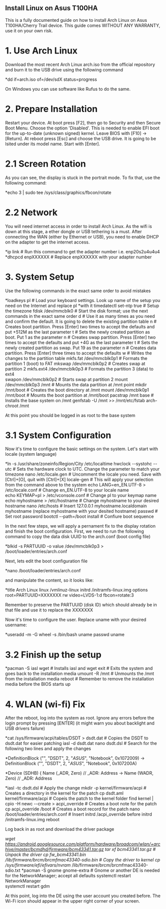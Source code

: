 ## Install Linux on Asus T100HA ##

This is a fully documented guide on how to install Arch Linux on Asus T100HA/Cherry Trail device. This guide comes WITHOUT ANY WARRANTY, use it on your own risk.


# 1. Use Arch Linux #

Download the most recent Arch Linux arch.iso from the official repository and burn it to the USB drive using the following command

*dd if=arch.iso of=/dev/sdX status=progress

On Windows you can use software like Rufus to do the same.


# 2. Prepare Installation #

Restart your device. At boot press [F2], then go to Security and then Secure Boot Menu. Choose the option 'Disabled'. This is needed to enable EFI boot for the up-to-date (unknown signed) kernel. Leave BIOS with [F10] -> [Return]. 
At reboot press [Esc] and choose the USB drive. It is going to be lsited under its model name. Start with [Enter].


# 2.1 Screen Rotation #

As you can see, the display is stuck in the portrait mode. To fix that, use the following command:

*echo 3 | sudo tee /sys/class/graphics/fbcon/rotate


# 2.2 Network #

You will need internet access in order to install Arch Linux. As the wifi is down at this stage, a ether dongle or USB tethering is a must.
After connecting the WAN (either by Ethernet or USB), you need to enable DHCP on the adapter to get the internet access. 

*ip link			# Run this command to get the adapter number i.e. enp20s2u4u4u4
*dhcpcd enpXXXXXX		# Replace enpXXXXXX with your adapter number


# 3. System Setup #

Use the following commands in the exact same order to avoid mistakes

*loadkeys pl			# Load your keyboard settings. Look up name of the setup you need on the Internet and replace pl 				  *with it
timedatectl set-ntp true	# Setup the timezone
fdisk /dev/mmcblk0		# Start the disk format; use the next commands in the exact same order
	d			# Use it as many times as you need and confirm the default. It is going to delete the existing partition table
	n			# Creates boot partition. Press [Enter] two times to accept the defaults and put +512M as the last parameter
	t			# Sets the newly created partition as boot. Put 1 as the parameter
	n			# Creates swap partition. Press [Enter] two times to accept the defaults and put +4G as the last parameter
	t			# Sets the newly created partition as swap. Put 19 as the parameter
	n			# Creates data partition. Press [Enter] three times to accept the defaults
	w 			# Writes the changes to the partition table
mkfs.fat /dev/mmcblk0p1		# Formats the partition 1 (boot) to FAT
mkswap /dev/mmcblk0p2		# Creates swap at partition 2
mkfs.ext4 /dev/mmcblk0p3	# Formats the partition 3 (data) to ext4	
swapon /dev/mmcblk0p2		# Starts swap at partition 2
mount /dev/mmcblk0p3 /mnt	# Mounts the data partition at /mnt point
mkdir /mnt/boot			# Creates the boot directory at /mnt
mount /dev/mmcblk0p1 /mnt/boot	# Mounts the boot partition at /mnt/boot
pacstrap /mnt base		# Installs the base system on /mnt
genfstab -U /mnt >> /mnt/etc/fstab
arch-chroot /mnt	

At this point you should be logged in as root to the base system


# 3.1 System Configuration #

Now it's time to configure the basic settings on the system. Let's start with locale (system language)

*ln -s /usr/share/zoneinfo/Region/City /etc/localtime
hwclock --systohc --utc				# Sets the hardware clock to UTC. Change the parameter to match your timezone
nano /etc/locale.gen				# Uncomment the locale you need. Save with [Ctrl]+[O], quit with [Ctrl]+[X]
locale-gen					# This will apply your selection from the command above to the system
echo LANG=en_EN.UTF-8 > /etc/locale.conf	# Change en_EN.UTF-8 to your locale name	
echo KEYMAP=pl > /etc/vconsole.conf		# Change pl to your keymap name
echo myhostname > /etc/hostname			# Change myhostname to your desired hostname
nano /etc/hosts					# Insert 127.0.0.1 myhostname.localdomain myhostname (replace myhostname with your desited hostname)
passwd						# Set root password
bootctl --path=/boot install			# Confiure boot sequence

In the next few steps, we will apply a pernament fix to the display rotation and finish the boot configuration. First, we need to run the following command to copy the data disk UUID to the arch.conf (boot config file)

*blkid -s PARTUUID -o value /dev/mmcblk0p3 > /boot/loader/entries/arch.conf

Next, lets edit the boot configuration file

*nano /boot/loader/entries/arch.conf

and manipulate the content, so it looks like:

*title Arch Linux
linux /vmlinuz-linux
initrd /initramfs-linux.img
options root=PARTUUID=XXXXXXX rw video=LVDS-1:d fbcon=rotate:3

Remember to preserve the PARTUUID (disk ID) which should already be in that file and use it to replace the XXXXXXX

Now it's time to configure the user. Replace uname with your desired username:

*useradd -m -G wheel -s /bin/bash uname
passwd uname


# 3.2 Finish up the setup #

*pacman -S iasl wget		# Installs iasl and wget
exit				# Exits the system and goes back to the installation media
umount -R /mnt			# Unmounts the /mnt from the installation media
reboot				# Remember to remove the installation media before the BIOS starts up


# 4. WLAN (wi-fi) Fix #

After the reboot, log into the system as root. Ignore any errors before the login prompt by pressing [ENTER] (it might warn you about backlight and USB drivers failure)

*cat /sys/firmware/acpi/tables/DSDT > dsdt.dat		# Copies the DSDT to dsdt.dat for easier patching
iasl -d dsdt.dat
nano dsdt.dsl						# Search for the following two lines and apply the changes

*DefinitionBlock ("", "DSDT", 2, "_ASUS_", "Notebook", 0x1072009) -> DefinitionBlock ("", "DSDT", 2, "_ASUS_", "Notebook", 0x107200A)

*Device (SDHB)
{
Name (_ADR, Zero) // _ADR: Address -> Name (WADR, Zero) // _ADR: Address

*iasl -tc dsdt.dsl					# Apply the change
mkdir -p kernel/firmware/acpi				# Creates a directory in the kernel for the patch
cp dsdt.aml kernel/firmware/acpi			# Copeis the patch to the kernel folder
find kernel | cpio -H newc --create > acpi_override	# Creates a boot note for the patch
cp acpi_override /boot					# Creates a boot record for the patch
nano /boot/loader/entries/arch.conf			# Insert initrd /acpi_override before initrd /initramfs-linux.img
reboot

Log back in as root and download the driver package

*wget https://android.googlesource.com/platform/hardware/broadcom/wlan/+archive/master/bcmdhd/firmware/bcm43341.tar.gz
tar xf bcm43341.tar.gz						# Unpack the driver
cp fw_bcm43341.bin /lib/firmware/brcm/brcmfmac43340-sdio.bin	# Copy the driver to kernel
cp /sys/firmware/efi/efivars/nvram* /lib/firmware/brcm/brcmfmac43340-sdio.txt
*pacman -S gnome gnome-extra					# Gnome or another DE is needed for the NetworkManager; accept all defaults
systemctl restart NetworkManager				
systemctl restart gdm						

At this point, log into the DE using the user account you created before. The Wi-Fi icon should appear in the upper right corner of your screen.
